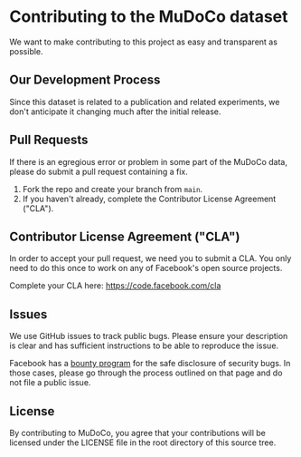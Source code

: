 # Contributing to the MuDoCo dataset 
We want to make contributing to this project as easy and transparent as
possible.

## Our Development Process
Since this dataset is related to a publication and related experiments, we don't anticipate it changing much after the initial release.

## Pull Requests
If there is an egregious error or problem in some part of the MuDoCo data, please do submit a pull request containing a fix.

1. Fork the repo and create your branch from `main`.
2. If you haven't already, complete the Contributor License Agreement ("CLA").

## Contributor License Agreement ("CLA")
In order to accept your pull request, we need you to submit a CLA. You only need
to do this once to work on any of Facebook's open source projects.

Complete your CLA here: <https://code.facebook.com/cla>

## Issues
We use GitHub issues to track public bugs. Please ensure your description is
clear and has sufficient instructions to be able to reproduce the issue.

Facebook has a [bounty program](https://www.facebook.com/whitehat/) for the safe
disclosure of security bugs. In those cases, please go through the process
outlined on that page and do not file a public issue.

## License
By contributing to MuDoCo, you agree that your contributions will be licensed
under the LICENSE file in the root directory of this source tree.
